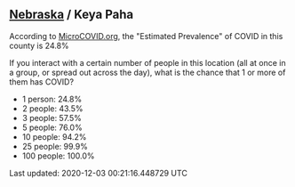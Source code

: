 
## [Nebraska](/united-states/nebraska) / Keya Paha

According to [MicroCOVID.org](http://microcovid.org),
the "Estimated Prevalence" of COVID in this county is 24.8%

If you interact with a certain number of people in this location
(all at once in a group, or spread out across the day), what is the chance that
1 or more of them has COVID?

- 1 person: 24.8%
- 2 people: 43.5%
- 3 people: 57.5%
- 5 people: 76.0%
- 10 people: 94.2%
- 25 people: 99.9%
- 100 people: 100.0%

Last updated: 2020-12-03 00:21:16.448729 UTC
